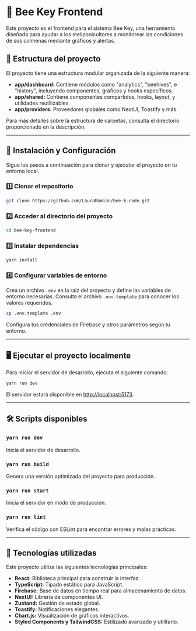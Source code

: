 # 🐝 Bee Key Frontend

Este proyecto es el frontend para el sistema Bee Key, una herramienta diseñada para ayudar a los meliponicultores a monitorear las condiciones de sus colmenas mediante gráficos y alertas.

## 📂 Estructura del proyecto

El proyecto tiene una estructura modular organizada de la siguiente manera:

- **app/dashboard:** Contiene módulos como "analytics", "beehives", e "history", incluyendo componentes, gráficos y hooks específicos.
- **app/shared:** Contiene componentes compartidos, hooks, layout, y utilidades reutilizables.
- **app/providers:** Proveedores globales como NextUI, Toastify y más.

Para más detalles sobre la estructura de carpetas, consulta el directorio proporcionado en la descripción.

---

## 🚀 Instalación y Configuración

Sigue los pasos a continuación para clonar y ejecutar el proyecto en tu entorno local.

### 1️⃣ Clonar el repositorio

```bash
git clone https://github.com/LauraMamian/bee-k-code.git
```

### 2️⃣ Acceder al directorio del proyecto

```bash
cd bee-key-frontend
```

### 3️⃣ Instalar dependencias

```bash
yarn install
```

### 4️⃣ Configurar variables de entorno

Crea un archivo `.env` en la raíz del proyecto y define las variables de entorno necesarias. Consulta el archivo `.env.template` para conocer los valores requeridos.

```bash
cp .env.template .env
```

Configura tus credenciales de Firebase y otros parámetros según tu entorno.

---

## 🖥️ Ejecutar el proyecto localmente

Para iniciar el servidor de desarrollo, ejecuta el siguiente comando:

```bash
yarn run dev
```

El servidor estará disponible en [http://localhost:5173](http://localhost:5173).

---

## 🛠️ Scripts disponibles

### `yarn run dev`

Inicia el servidor de desarrollo.

### `yarn run build`

Genera una versión optimizada del proyecto para producción.

### `yarn run start`

Inicia el servidor en modo de producción.

### `yarn run lint`

Verifica el código con ESLint para encontrar errores y malas prácticas.

---

## 🧪 Tecnologías utilizadas

Este proyecto utiliza las siguientes tecnologías principales:

- **React:** Biblioteca principal para construir la interfaz.
- **TypeScript:** Tipado estático para JavaScript.
- **Firebase:** Base de datos en tiempo real para almacenamiento de datos.
- **NextUI:** Librería de componentes UI.
- **Zustand:** Gestión de estado global.
- **Toastify:** Notificaciones elegantes.
- **Chart.js:** Visualización de gráficos interactivos.
- **Styled Components y TailwindCSS:** Estilizado avanzado y utilitario.
